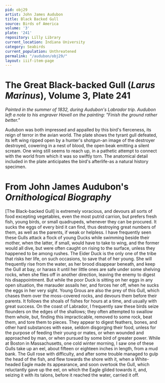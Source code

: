 ```yaml
---
pid: obj29
artist: John James Audubon
title: Black Backed Gull
source: Birds of America
volume: '3'
plate: '241'
repository: Lilly Library
current_location: Indiana University
category: Seabirds
current_population: Unthreatened
permalink: "/audubon/obj29/"
layout: iiif-item-page
---
```


# The Great Black-backed Gull (_Larus Marinus_), Volume 3, Plate 241

_Painted in the summer of 1832, during Audubon's Labrador trip. Audubon left a note to his engraver Havell on the painting: "Finish the ground rather better."_

Audubon was both impressed and appalled by this bird's fierceness, its reign of terror in the avian world. The plate shows the tyrant gull defeated, its left wing ripped open by a hunter's shotgun-an image of the destroyer destroyed, cowering in a nest of blood, the open beak emitting a silent scream. One wing still seems to reach up, in a pathetic attempt to connect with the world from which it was so swiftly torn. The anatomical detail included in the plate anticipates the bird's afterlife-as a natural history specimen.

# From John James Audubon's _Ornithological Biography_

[The Black-backed Gull] is extremely voracious, and devours all sorts of food excepting vegetables, even the most putrid carrion, but prefers fresh fish, young birds, or small quadrupeds, whenever they can be procured. It sucks the eggs of every bird it can find, thus destroying great numbers of them, as well as the parents, if weak or helpless. I have frequently seen these Gulls attack a flock of young Ducks while swimming beside their mother, when the latter, if small, would have to take to wing, and the former would all dive, but were often caught on rising to the surface, unless they happened to be among rushes. The Eider Duck is the only one of the tribe that risks her life, on such occasions, to save that of her young. She will frequently rise from the water, as her brood disappear beneath, and keep the Gull at bay, or harass it until her little ones are safe under some shelving rocks, when she flies off in another direction, leaving the enemy to digest his disappointment. But while the poor Duck is sitting on her eggs in any open situation, the marauder assails her, and forces her off, when he sucks the eggs in her very sight. Young Grous are also the prey of this Gull, which chases them over the moss-covered rocks, and devours them before their parents. It follows the shoals of fishes for hours at a time, and usually with great success. On the coast of Labrador, I frequently saw these birds seize flounders on the edges of the shallows; they often attempted to swallow them whole, but, finding this impracticable, removed to some rock, beat them, and tore them to pieces. They appear to digest feathers, bones, and other hard substances with ease, seldom disgorging their food, unless for the purpose of feeding their young or mates, or when wounded and approached by man, or when pursued by some bird of greater power. While at Boston in Massachusetts, one cold winter morning, I saw one of these Gulls take up an eel, about fifteen or eighteen inches in length, from a mud bank. The Gull rose with difficulty, and after some trouble managed to gulp the head of the fish, and flew towards the shore with it, when a White-headed Eagle made its appearance, and soon overtook the Gull, which reluctantly gave up the eel, on which the Eagle glided towards it, and, seizing it with its talons, before it reached the water, carried it off.